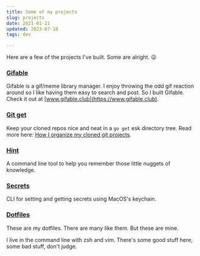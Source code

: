 ```yaml
---
title: Some of my projects
slug: projects
date: 2021-01-21
updated: 2023-07-10
tags: dev

---
```


Here are a few of the projects I've built. Some are alright. 😛

<!-- excerpt -->

### [Gifable](https://www.gifable.club)

Gifable is a gif/meme library manager. I enjoy throwing the odd gif reaction around so I like having them easy to search and post. So I built Gifable. Check it out at [www.gifable.club](https://www.gifable.club).

### [Git get](https://github.com/pietvanzoen/git-get)

Keep your cloned repos nice and neat in a `go get` esk directory tree. Read more here: [How I organize my cloned git projects](/blog/organizing-git-projects/).

### [Hint](https://github.com/pietvanzoen/hint)

A command line tool to help you remember those little nuggets of knowledge.

### [Secrets](https://github.com/pietvanzoen/secrets)

CLI for setting and getting secrets using MacOS's keychain.

### [Dotfiles](https://github.com/pietvanzoen/dotfiles)

These are my dotfiles. There are many like them. But these are mine.

I live in the command line with zsh and vim. There's some good stuff here, some bad stuff, don't judge.

